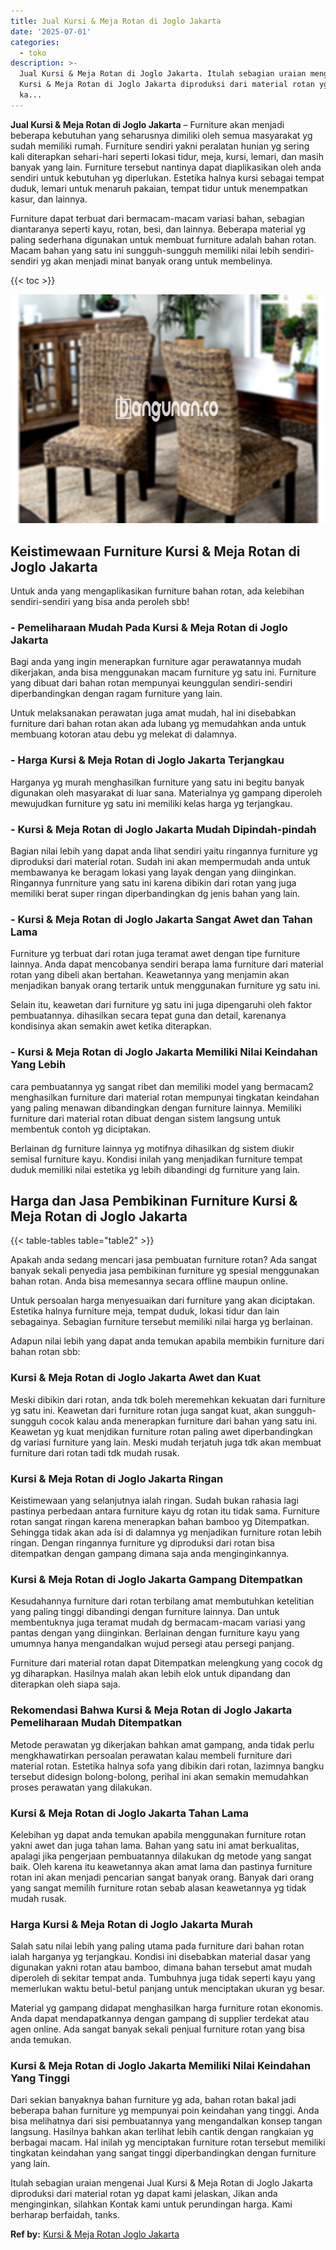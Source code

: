 ```yaml
---
title: Jual Kursi & Meja Rotan di Joglo Jakarta
date: '2025-07-01'
categories:
  - toko
description: >-
  Jual Kursi & Meja Rotan di Joglo Jakarta. Itulah sebagian uraian mengenai Jual
  Kursi & Meja Rotan di Joglo Jakarta diproduksi dari material rotan yg dapat
  ka...
---
```


**Jual Kursi & Meja Rotan di Joglo Jakarta** – Furniture akan menjadi beberapa kebutuhan yang seharusnya dimiliki oleh semua masyarakat yg sudah memiliki rumah. Furniture sendiri yakni peralatan hunian yg sering kali diterapkan sehari-hari seperti lokasi tidur, meja, kursi, lemari, dan masih banyak yang lain. Furniture tersebut nantinya dapat diaplikasikan oleh anda sendiri untuk kebutuhan yg diperlukan. Estetika halnya kursi sebagai tempat duduk, lemari untuk menaruh pakaian, tempat tidur untuk menempatkan kasur, dan lainnya.

Furniture dapat terbuat dari bermacam-macam variasi bahan, sebagian diantaranya seperti kayu, rotan, besi, dan lainnya. Beberapa material yg paling sederhana digunakan untuk membuat furniture adalah bahan rotan. Macam bahan yang satu ini sungguh-sungguh memiliki nilai lebih sendiri-sendiri yg akan menjadi minat banyak orang untuk membelinya.

{{< toc >}}

![Jual Kursi & Meja Rotan di Joglo Jakarta](/images/kursi-meja-rotan-murah01.png)

## Keistimewaan Furniture Kursi & Meja Rotan di Joglo Jakarta

Untuk anda yang mengaplikasikan furniture bahan rotan, ada kelebihan sendiri-sendiri yang bisa anda peroleh sbb!

### \- Pemeliharaan Mudah Pada Kursi & Meja Rotan di Joglo Jakarta

Bagi anda yang ingin menerapkan furniture agar perawatannya mudah dikerjakan, anda bisa menggunakan macam furniture yg satu ini. Furniture yang dibuat dari bahan rotan mempunyai keunggulan sendiri-sendiri diperbandingkan dengan ragam furniture yang lain.

Untuk melaksanakan perawatan juga amat mudah, hal ini disebabkan furniture dari bahan rotan akan ada lubang yg memudahkan anda untuk membuang kotoran atau debu yg melekat di dalamnya.

### \- Harga Kursi & Meja Rotan di Joglo Jakarta Terjangkau

Harganya yg murah menghasilkan furniture yang satu ini begitu banyak digunakan oleh masyarakat di luar sana. Materialnya yg gampang diperoleh mewujudkan furniture yg satu ini memiliki kelas harga yg terjangkau.

### \- Kursi & Meja Rotan di Joglo Jakarta Mudah Dipindah-pindah

Bagian nilai lebih yang dapat anda lihat sendiri yaitu ringannya furniture yg diproduksi dari material rotan. Sudah ini akan mempermudah anda untuk membawanya ke beragam lokasi yang layak dengan yang diinginkan. Ringannya funrniture yang satu ini karena dibikin dari rotan yang juga memiliki berat super ringan diperbandingkan dg jenis bahan yang lain.

### \- Kursi & Meja Rotan di Joglo Jakarta Sangat Awet dan Tahan Lama

Furniture yg terbuat dari rotan juga teramat awet dengan tipe furniture lainnya. Anda dapat mencobanya sendiri berapa lama furniture dari material rotan yang dibeli akan bertahan. Keawetannya yang menjamin akan menjadikan banyak orang tertarik untuk menggunakan furniture yg satu ini.

Selain itu, keawetan dari furniture yg satu ini juga dipengaruhi oleh faktor pembuatannya. dihasilkan secara tepat guna dan detail, karenanya kondisinya akan semakin awet ketika diterapkan.

### \- Kursi & Meja Rotan di Joglo Jakarta Memiliki Nilai Keindahan Yang Lebih

cara pembuatannya yg sangat ribet dan memiliki model yang bermacam2 menghasilkan furniture dari material rotan mempunyai tingkatan keindahan yang paling menawan dibandingkan dengan furniture lainnya. Memiliki furniture dari material rotan dibuat dengan sistem langsung untuk membentuk contoh yg diciptakan.

Berlainan dg furniture lainnya yg motifnya dihasilkan dg sistem diukir semisal furniture kayu. Kondisi inilah yang menjadikan furniture tempat duduk memiliki nilai estetika yg lebih dibandingi dg furniture yang lain.

## Harga dan Jasa Pembikinan Furniture Kursi & Meja Rotan di Joglo Jakarta

{{< table-tables table="table2" >}}

Apakah anda sedang mencari jasa pembuatan furniture rotan? Ada sangat banyak sekali penyedia jasa pembikinan furniture yg spesial menggunakan bahan rotan. Anda bisa memesannya secara offline maupun online.

Untuk persoalan harga menyesuaikan dari furniture yang akan diciptakan. Estetika halnya furniture meja, tempat duduk, lokasi tidur dan lain sebagainya. Sebagian furniture tersebut memiliki nilai harga yg berlainan.

Adapun nilai lebih yang dapat anda temukan apabila membikin furniture dari bahan rotan sbb:

### Kursi & Meja Rotan di Joglo Jakarta Awet dan Kuat

Meski dibikin dari rotan, anda tdk boleh meremehkan kekuatan dari furniture yg satu ini. Keawetan dari furniture rotan juga sangat kuat, akan sungguh-sungguh cocok kalau anda menerapkan furniture dari bahan yang satu ini. Keawetan yg kuat menjdikan furniture rotan paling awet diperbandingkan dg variasi furniture yang lain. Meski mudah terjatuh juga tdk akan membuat furniture dari rotan tadi tdk mudah rusak.

### Kursi & Meja Rotan di Joglo Jakarta Ringan

Keistimewaan yang selanjutnya ialah ringan. Sudah bukan rahasia lagi pastinya perbedaan antara furniture kayu dg rotan itu tidak sama. Furniture rotan sangat ringan karena menerapkan bahan bamboo yg Ditempatkan. Sehingga tidak akan ada isi di dalamnya yg menjadikan furniture rotan lebih ringan. Dengan ringannya furniture yg diproduksi dari rotan bisa ditempatkan dengan gampang dimana saja anda menginginkannya.

### Kursi & Meja Rotan di Joglo Jakarta Gampang Ditempatkan

Kesudahannya furniture dari rotan terbilang amat membutuhkan ketelitian yang paling tinggi dibandingi dengan furniture lainnya. Dan untuk membentuknya juga teramat mudah dg bermacam-macam variasi yang pantas dengan yang diinginkan. Berlainan dengan furniture kayu yang umumnya hanya mengandalkan wujud persegi atau persegi panjang.

Furniture dari material rotan dapat Ditempatkan melengkung yang cocok dg yg diharapkan. Hasilnya malah akan lebih elok untuk dipandang dan diterapkan oleh siapa saja.

### Rekomendasi Bahwa Kursi & Meja Rotan di Joglo Jakarta Pemeliharaan Mudah Ditempatkan

Metode perawatan yg dikerjakan bahkan amat gampang, anda tidak perlu mengkhawatirkan persoalan perawatan kalau membeli furniture dari material rotan. Estetika halnya sofa yang dibikin dari rotan, lazimnya bangku tersebut didesign bolong-bolong, perihal ini akan semakin memudahkan proses perawatan yang dilakukan.

### Kursi & Meja Rotan di Joglo Jakarta Tahan Lama

Kelebihan yg dapat anda temukan apabila menggunakan furniture rotan yakni awet dan juga tahan lama. Bahan yang satu ini amat berkualitas, apalagi jika pengerjaan pembuatannya dilakukan dg metode yang sangat baik. Oleh karena itu keawetannya akan amat lama dan pastinya furniture rotan ini akan menjadi pencarian sangat banyak orang. Banyak dari orang yang sangat memilih furniture rotan sebab alasan keawetannya yg tidak mudah rusak.

### Harga Kursi & Meja Rotan di Joglo Jakarta Murah

Salah satu nilai lebih yang paling utama pada furniture dari bahan rotan ialah harganya yg terjangkau. Kondisi ini disebabkan material dasar yang digunakan yakni rotan atau bamboo, dimana bahan tersebut amat mudah diperoleh di sekitar tempat anda. Tumbuhnya juga tidak seperti kayu yang memerlukan waktu betul-betul panjang untuk menciptakan ukuran yg besar.

Material yg gampang didapat menghasilkan harga furniture rotan ekonomis. Anda dapat mendapatkannya dengan gampang di supplier terdekat atau agen online. Ada sangat banyak sekali penjual furniture rotan yang bisa anda temukan.

### Kursi & Meja Rotan di Joglo Jakarta Memiliki Nilai Keindahan Yang Tinggi

Dari sekian banyaknya bahan furniture yg ada, bahan rotan bakal jadi beberapa bahan furniture yg mempunyai poin keindahan yang tinggi. Anda bisa melihatnya dari sisi pembuatannya yang mengandalkan konsep tangan langsung. Hasilnya bahkan akan terlihat lebih cantik dengan rangkaian yg berbagai macam. Hal inilah yg menciptakan furniture rotan tersebut memiliki tingkatan keindahan yang sangat tinggi diperbandingkan dengan furniture yang lain.

Itulah sebagian uraian mengenai Jual Kursi & Meja Rotan di Joglo Jakarta diproduksi dari material rotan yg dapat kami jelaskan, Jikan anda menginginkan, silahkan Kontak kami untuk perundingan harga. Kami berharap berfaidah, tanks.

**Ref by:** [Kursi & Meja Rotan Joglo Jakarta](https://id.wikipedia.org/wiki/Kursi)

